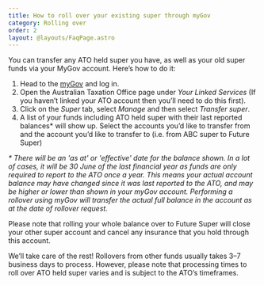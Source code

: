 ```yaml
---
title: How to roll over your existing super through myGov
category: Rolling over
order: 2
layout: @layouts/FaqPage.astro
---
```


You can transfer any ATO held super you have, as well as your old super funds via your MyGov account. Here’s how to do it:

1. Head to the [myGov](https://my.gov.au/LoginServices/main/login) and log in.
2. Open the Australian Taxation Office page under _Your Linked Services_ (If you haven’t linked your ATO account then you’ll need to do this first).
3. Click on the _Super_ tab, select _Manage_ and then select _Transfer super_.
4. A list of your funds including ATO held super with their last reported balances\* will show up. Select the accounts you’d like to transfer from and the account you’d like to transfer to (i.e. from ABC super to Future Super)

_\* There will be an 'as at' or 'effective' date for the balance shown. In a lot of cases, it will be 30 June of the last financial year as funds are only required to report to the ATO once a year. This means your actual account balance may have changed since it was last reported to the ATO, and may be higher or lower than shown in your myGov account. Performing a rollover using myGov will transfer the actual full balance in the account as at the date of rollover request._

Please note that rolling your whole balance over to Future Super will close your other super account and cancel any insurance that you hold through this account.

We’ll take care of the rest! Rollovers from other funds usually takes 3–7 business days to process. However, please note that processing times to roll over ATO held super varies and is subject to the ATO’s timeframes.
